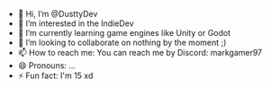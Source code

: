 - 👋 Hi, I’m @DusttyDev
- 👀 I’m interested in the IndieDev
- 🌱 I’m currently learning game engines like Unity or Godot
- 💞️ I’m looking to collaborate on nothing by the moment ;)
- 📫 How to reach me: You can reach me by Discord: markgamer97
- 😄 Pronouns: ...
- ⚡ Fun fact: I'm 15 xd

<!---
DusttyDev/DusttyDev is a ✨ special ✨ repository because its `README.md` (this file) appears on your GitHub profile.
You can click the Preview link to take a look at your changes.
--->
